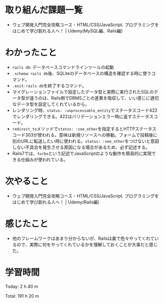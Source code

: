 # 取り組んだ課題一覧
- ウェブ開発入門完全攻略コース - HTML/CSS/JavaScript. プログラミングをはじめて学び創れる人へ！ | Udemy(MySQL編、Rails編)

# わかったこと
- `rails db`: データベースコマンドラインツールの起動
- `.schema`: `rails db`後、SQLiteのデータベースの構造を確認する時に使うコマンド。
- `.exit`: `rails db`を終了するコマンド。
- マイグレーションファイルで設定したデータ型と実際に実行されたSQLのデータ型が違うのは、Rails側でDBMSごとの差異を吸収して、いい感じに適切なデータ型を設定してくれているから。
- レンダリング時、`status: :unprocessable_entity`でステータスコード422でレンダリングできる。422はバリデーションエラー時に返すステータスコード。
- `redirect_to`メソッドで`status: :see_other`を指定するとHTTPステータスコード303が使われる。意味は新規リソースへの移動。フォームで投稿後に別のURLに転送したい時に使われる。`status: :see_other`をつけないと意図しない不具合を発生させる原因になる場合があるため、必ず記述する。
- Rails7では、`turbo`という記述でJavaScriptのような動作を簡易的に実現できる仕組みが使われている。


# 次やること
- ウェブ開発入門完全攻略コース - HTML/CSS/JavaScript. プログラミングをはじめて学び創れる人へ！ | Udemy(Rails編)

# 感じたこと
- 他のフレームワークはあまり分からないが、Railsは裏で色々やってくれているので、実際に何をやってくれているかを理解しておくことが大事だと感じた。

# 学習時間
Today: 2 h 40 m

Total: 191 h 20 m
